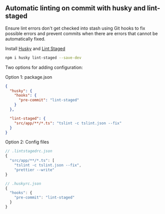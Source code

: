 ## Automatic linting on commit with husky and lint-staged

Ensure lint errors don't get checked into stash using Git hooks to fix possible errors and prevent commits when there are errors that cannot be automatically fixed.

Install [Husky](https://github.com/typicode/husky) and [Lint Staged](https://github.com/okonet/lint-staged)

```sh
npm i husky lint-staged --save-dev
```

Two options for adding configuration:

Option 1: package.json

```json
{
  "husky": {
    "hooks": {
      "pre-commit": "lint-staged"
    }
  },

  "lint-staged": {
    "src/app/**/*.ts": "tslint -c tslint.json --fix"
  }
}
```

Option 2: Config files

```js
// .lintstagedrc.json
{
  "src/app/**/*.ts": [
    "tslint -c tslint.json --fix",
    "prettier --write"
}

// .huskyrc.json
{
  "hooks": {
    "pre-commit": "lint-staged"
  }
}
```
